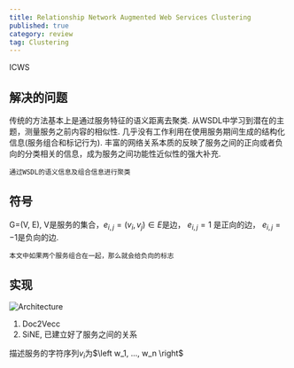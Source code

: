 ```yaml
---
title: Relationship Network Augmented Web Services Clustering
published: true
category: review
tag: Clustering
---
```

ICWS

## 解决的问题

传统的方法基本上是通过服务特征的语义距离去聚类. 从WSDL中学习到潜在的主题，测量服务之前内容的相似性.
几乎没有工作利用在使用服务期间生成的结构化信息(服务组合和标记行为).
丰富的网络关系本质的反映了服务之间的正向或者负向的分类相关的信息，成为服务之间功能性近似性的强大补充.

`通过WSDL的语义信息及组合信息进行聚类`

## 符号

G=(V, E), V是服务的集合，$e_{i,j}=(v_i, v_j)\in E$是边， $e_{i,j}=1$ 是正向的边， $e_{i,j}=-1$是负向的边.

`本文中如果两个服务组合在一起，那么就会给负向的标志`

## 实现

![Architecture](http://plusnet.cn/assets/include/web_clustering.png)

1. Doc2Vecc
2. SiNE, 已建立好了服务之间的关系

描述服务的字符序列$v_i$为$\left w_1, ..., w_n \right$
